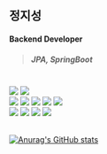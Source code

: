 ## 정지성

#### Backend Developer

> ##### JPA, SpringBoot

<br>

<!-- **email** <jung48182@gmail.com><br> -->
<!-- **blog** <https://zzzzseong.tistory.com/><br> -->
<span>
  <img src = "https://img.shields.io/badge/Spring_Boot-F2F4F9?style=for-the-badge&logo=spring-boot">
  <img src = "https://img.shields.io/badge/Spring_Security-6DB33F?style=for-the-badge&logo=Spring-Security&logoColor=white">
</span>
<br>
<span>
  <img src = "https://img.shields.io/badge/MySQL-005C84?style=for-the-badge&logo=mysql&logoColor=white">
  <img src = "https://img.shields.io/badge/MariaDB-003545?style=for-the-badge&logo=mariadb&logoColor=white">
  <img src = "https://img.shields.io/badge/MongoDB-4EA94B?style=for-the-badge&logo=mongodb&logoColor=white">
  <img src = "https://img.shields.io/badge/redis-%23DD0031.svg?&style=for-the-badge&logo=redis&logoColor=white">
  <img src = "https://img.shields.io/badge/Apache_Kafka-231F20?style=for-the-badge&logo=apache-kafka&logoColor=white">
</span>
<br>
<span>
  <img src = "https://img.shields.io/badge/Amazon_AWS-FF9900?style=for-the-badge&logo=amazonaws&logoColor=white">
  <img src = "https://img.shields.io/badge/Docker-2CA5E0?style=for-the-badge&logo=docker&logoColor=white">
  <img src = "https://img.shields.io/badge/Nginx-009639?style=for-the-badge&logo=nginx&logoColor=white">
  <img src = "https://img.shields.io/badge/GitHub_Actions-2088FF?style=for-the-badge&logo=github-actions&logoColor=white">
</span>

<br>
<br>

[![Anurag's GitHub stats](https://github-readme-stats-five-rosy-16.vercel.app/api?username=zzzzseong&show_icons=true&theme=dark)](https://github.com/anuraghazra/github-readme-stats)

<!-- <br>
[![Top Langs](https://github-readme-stats-five-rosy-16.vercel.app/api/top-langs/?username=zzzzseong&layout=compact&theme=dark)](https://github.com/anuraghazra/github-readme-stats) -->

<!--
**zzzzseong/zzzzseong** is a ✨ _special_ ✨ repository because its `README.md` (this file) appears on your GitHub profile.

Here are some ideas to get you started:

- 🔭 I’m currently working on ...
- 🌱 I’m currently learning ...
- 👯 I’m looking to collaborate on ...
- 🤔 I’m looking for help with ...
- 💬 Ask me about ...
- 📫 How to reach me: ...
- 😄 Pronouns: ...
- ⚡ Fun fact: ...
-->
